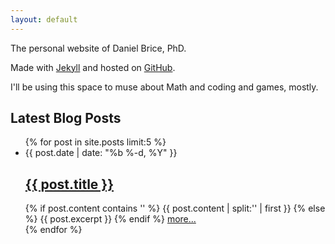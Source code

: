```yaml
---
layout: default
---
```


The personal website of Daniel Brice, PhD.

Made with [Jekyll](http://jekyllrb.com/) and hosted on
[GitHub](https://github.com/).

I'll be using this space to muse about Math and coding and games,
mostly.

## Latest Blog Posts

<ul class="post-list">
  {% for post in site.posts  limit:5 %}
    <li>
      <span class="post-meta">{{ post.date | date: "%b %-d, %Y" }}</span>
      <h2>
        <a class="post-link"
          href="{{ post.url | prepend: site.baseurl }}">
          {{ post.title }}
        </a>
      </h2>
      {% if post.content contains '<!--break-->' %}
        {{ post.content | split:'<!--break-->' | first }}
      {% else %}
        {{ post.excerpt }}
      {% endif %}
      <a href="{{ post.url }}">more...</a>
    </li>
  {% endfor %}
</ul>
